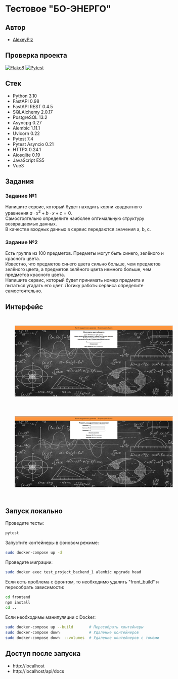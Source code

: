 # Тестовое "БО-ЭНЕРГО"
## Автор
- [AlexeyPlz](https://github.com/AlexeyPlz)
## Проверка проекта
[![Flake8](https://github.com/AlexeyPlz/Test_Energo/actions/workflows/codestyle.yml/badge.svg?event=push)](https://github.com/AlexeyPlz/Test_Energo/actions/workflows/codestyle.yml)
[![Pytest](https://github.com/AlexeyPlz/Test_Energo/actions/workflows/test.yml/badge.svg?event=push)](https://github.com/AlexeyPlz/Test_Energo/actions/workflows/test.yml)
## Стек
- Python 3.10
- FastAPI 0.98
- FastAPI REST 0.4.5
- SQLAlchemy 2.0.17
- PostgreSQL 13.2
- Asyncpg 0.27
- Alembic 1.11.1
- Uvicorn 0.22
- Pytest 7.4
- Pytest Asyncio 0.21
- HTTPX 0.24.1
- Aiosqlite 0.19
- JavaScript ES5
- Vue3
## Задания
### Задание №1
Напишите сервис, который будет находить корни квадратного уравнения $a\cdot x^2 + b\cdot x + c = 0$.  
Самостоятельно определите наиболее оптимальную структуру возвращаемых данных.  
В качестве входных данных в сервис передаются значения a, b, c.
### Задание №2
Есть группа из 100 предметов. Предметы могут быть синего, зелёного и красного цвета.  
Известно, что предметов синего цвета сильно больше, чем предметов зелёного цвета, а предметов зелёного цвета немного больше, чем предметов красного цвета.  
Напишите сервис, который будет принимать номер предмета и пытаться угадать его цвет. Логику работы сервиса определите самостоятельно.
## Интерфейс
<img src="./screen_one.png" width="500" title="hover text" style="border:500px; padding:30px; border-radius: 10px">
<img src="./screen_two.png" width="500" title="hover text" style="border:500px; padding:30px; border-radius: 10px">

## Запуск локально
Проведите тесты:
```bash
pytest
```
Запустите контейнеры в фоновом режиме:
```bash
sudo docker-compose up -d
```
Проведите миграции:
```bash
sudo docker exec test_project_backend_1 alembic upgrade head
```
Если есть проблема с фронтом, то необходимо удалить "front_build" и пересобрать зависимости:
```bash
cd frontend
npm install
cd ..
```
Если необходимы манипуляции с Docker:
```bash
sudo docker-compose up --build       # Пересобрать контейнеры
sudo docker-compose down             # Удаление контейнеров
sudo docker-compose down  --volumes  # Удаление контейнеров с томами
```
## Доступ после запуска
- http://localhost
- http://localhost/api/docs
